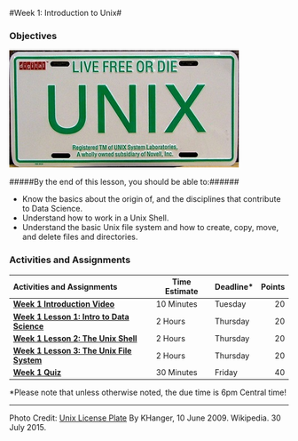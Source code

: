 #Week 1: Introduction to Unix#
### Objectives ###

![Unix Image](images/UNIX-Licence-Plate.JPG)

#####By the end of this lesson, you should be able to:######

- Know the basics about the origin of, and the disciplines that contribute to Data Science.
- Understand how to work in a Unix Shell.
- Understand the basic Unix file system and how to create, copy, move, and delete files and directories.

### Activities and Assignments ###

|Activities and Assignments | Time Estimate | Deadline* | Points|
|:------| -----|-------|----------:|
|**[Week 1 Introduction Video](https://mediaspace.illinois.edu/media/t/0_j4lwy6kr/33195071)** | 10 Minutes | Tuesday |20|
|**[Week 1 Lesson 1: Intro to Data Science](lesson1.md)**| 2 Hours |Thursday| 20|
|**[Week 1 Lesson 2: The Unix Shell](lesson2.md)**| 2 Hours | Thursday | 20 |
|**[Week 1 Lesson 3: The Unix File System](lesson3.md)**| 2 Hours | Thursday| 20 |
|**[Week 1 Quiz](https://learn.illinois.edu/mod/quiz/view.php?id=1629386)**| 30 Minutes | Friday | 40|

*Please note that unless otherwise noted, the due time is 6pm Central time!

----------

Photo Credit: [Unix License Plate](https://commons.wikimedia.org/wiki/File%3AUNIX-Licence-Plate.JPG) By KHanger, 10 June 2009. Wikipedia. 30 July 2015.
